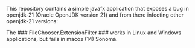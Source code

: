 This repository contains a simple javafx application that exposes a bug in openjdk-21 (Oracle OpenJDK version 21) and from there infecting other openjdk-21 versions:

The ### FileChooser.ExtensionFilter ### works in Linux and Windows applications, but fails in macos (14) Sonoma.
